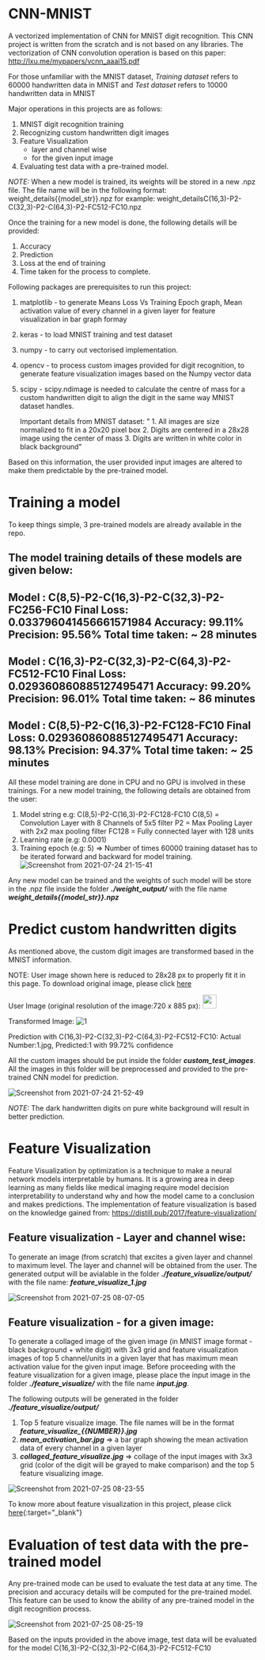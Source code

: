# CNN-MNIST
A vectorized implementation of CNN for MNIST digit recognition. This CNN project is written from the scratch and is not based on any libraries. The vectorization of CNN convolution operation is based on this paper: http://lxu.me/mypapers/vcnn_aaai15.pdf

For those unfamiliar with the MNIST dataset, *Training dataset* refers to 60000 handwritten data in MNIST and *Test dataset* refers to 10000 handwritten data in MNIST

Major operations in this projects are as follows:
1. MNIST digit recognition training
2. Recognizing custom handwritten digit images
3. Feature Visualization 
    - layer and channel wise
    - for the given input image
4. Evaluating test data with a pre-trained model. 

*NOTE:* When a new model is trained, its weights will be stored in a new .npz file. The file name will be in the following format: weight_details{{model_str}}.npz
    for example: weight_detailsC(16,3)-P2-C(32,3)-P2-C(64,3)-P2-FC512-FC10.npz
    
Once the training for a new model is done, the following details will be provided:
1. Accuracy
2. Prediction
3. Loss at the end of training
4. Time taken for the process to complete.

Following packages are prerequisites to run this project:
1. matplotlib - to generate Means Loss Vs Training Epoch graph, Mean activation value of every channel in a given layer for feature visualization in bar graph formay
2. keras - to load MNIST training and test dataset
3. numpy - to carry out vectorised implementation.
4. opencv - to process custom images provided for digit recognition, to generate feature visualization images based on the Numpy vector data
5. scipy - scipy.ndimage is needed to calculate the centre of mass for a custom handwritten digit to align the digit in the same way MNIST dataset handles. 

   Important details from MNIST dataset: "
        1. All images are size normalized to fit in a 20x20 pixel box
        2. Digits are centered in a 28x28 image using the center of mass
        3. Digits are written in white color in black background" 
        
Based on this information, the user provided input images are altered to make them predictable by the pre-trained model.

# Training a model
To keep things simple, 3 pre-trained models are already available in the repo. 

The model training details of these models are given below:
----------------------------------------------------
Model : C(8,5)-P2-C(16,3)-P2-C(32,3)-P2-FC256-FC10
Final Loss: 0.033796041456661571984
Accuracy: 99.11%
Precision: 95.56%
Total time taken: ~ 28 minutes
----------------------------------------------------
Model : C(16,3)-P2-C(32,3)-P2-C(64,3)-P2-FC512-FC10
Final Loss: 0.029360860885127495471
Accuracy: 99.20%
Precision: 96.01%
Total time taken: ~ 86 minutes
----------------------------------------------------
Model : C(8,5)-P2-C(16,3)-P2-FC128-FC10
Final Loss: 0.029360860885127495471
Accuracy: 98.13%
Precision: 94.37%
Total time taken: ~ 25 minutes
----------------------------------------------------

All these model training are done in CPU and no GPU is involved in these trainings.
For a new model training, the following details are obtained from the user:
1. Model string 
   e.g: C(8,5)-P2-C(16,3)-P2-FC128-FC10
     C(8,5) = Convolution Layer with 8 Channels of 5x5 filter
     P2 = Max Pooling Layer with 2x2 max pooling filter
     FC128 = Fully connected layer with 128 units
2. Learning rate (e.g: 0.0001)
3. Training epoch (e.g: 5) => Number of times 60000 training dataset has to be iterated forward and backward for model training.
![Screenshot from 2021-07-24 21-15-41](https://user-images.githubusercontent.com/29046579/126873841-fea67074-90c5-42ca-9e59-d439dfb39e3f.png)

Any new model can be trained and the weights of such model will be store in the .npz file inside the folder ***./weight_output/*** with the file name ***weight_details{{model_str}}.npz***

# Predict custom handwritten digits
As mentioned above, the custom digit images are transformed based in the MNIST information.

NOTE: User image shown here is reduced to 28x28 px to properly fit it in this page. To download original image, please click [here](https://user-images.githubusercontent.com/29046579/126874071-2d64a689-12b6-4423-b499-c6454b2152a0.jpg)

User Image (original resolution of the image:720 x 885 px): <img src="https://user-images.githubusercontent.com/29046579/126874071-2d64a689-12b6-4423-b499-c6454b2152a0.jpg" width="28" height="28">

Transformed Image: ![1](https://user-images.githubusercontent.com/29046579/126874100-76d2fad0-6764-4a63-9a3c-68fec8011fe5.jpg)

Prediction with C(16,3)-P2-C(32,3)-P2-C(64,3)-P2-FC512-FC10: Actual Number:1.jpg, Predicted:1 with 99.72% confidence

All the custom images should be put inside the folder ***custom_test_images***. All the images in this folder will be preprocessed and provided to the pre-trained CNN model for prediction.

![Screenshot from 2021-07-24 21-52-49](https://user-images.githubusercontent.com/29046579/126874816-482c2296-89d3-4972-b3f0-6ba577c1c78d.png)

*NOTE:* The dark handwritten digits on pure white background will result in better prediction.

# Feature Visualization
Feature Visualization by optimization is a technique to make a neural network models interpretable by humans. It is a growing area in deep learning as many fields like medical imaging require model decision interpretability to understand why and how the model came to a conclusion and makes predictions.
The implementation of feature visualization is based on the knowledge gained from: https://distill.pub/2017/feature-visualization/

## Feature visualization - Layer and channel wise:
To generate an image (from scratch) that excites a given layer and channel to maximum level. The layer and channel will be obtained from the user.
The generated output will be avialable in the folder ***./feature_visualize/output/*** with the file name: ***feature_visualize_1.jpg***

![Screenshot from 2021-07-25 08-07-05](https://user-images.githubusercontent.com/29046579/126885826-c6cd82bd-4518-4510-a42c-82edce4023e0.png)


## Feature visualization - for a given image:
To generate a collaged image of the given image (in MNIST image format - black background + white digit) with 3x3 grid and feature visualization images of top 5 channel/units in a given layer that has maximum mean activation value for the given input image.
Before proceeding with the feature visualization for a given image, please place the input image in the folder ***./feature_visualize/*** with the file name ***input.jpg***. 

The following outputs will be generated in the folder ***./feature_visualize/output/***
1. Top 5 feature visualize image. The file names will be in the format ***feature_visualize_{{NUMBER}}.jpg***
2. ***mean_activation_bar.jpg*** => a bar graph showing the mean activation data of every channel in a given layer
3. ***collaged_feature_visualize.jpg*** =>  collage of the input images with 3x3 grid (color of the digit will be grayed to make comparison) and the top 5 feature visualizing image.

![Screenshot from 2021-07-25 08-23-55](https://user-images.githubusercontent.com/29046579/126886128-e032a031-b5c1-470b-9a2f-9b6eb724792d.png)

To know more about feature visualization in this project, please click [here](https://github.com/Sivakumar3695/CNN-MNIST/wiki/Feature-Visualization){:target="_blank"}

# Evaluation of test data with the pre-trained model
Any pre-trained mode can be used to evaluate the test data at any time. The precision and accuracy details will be computed for the pre-trained model. This feature can be used to know the ability of any pre-trained model in the digit recognition process.

![Screenshot from 2021-07-25 08-25-19](https://user-images.githubusercontent.com/29046579/126886156-5ff2f3ce-6b43-46e4-a8d0-9ee8904f37ed.png)

Based on the inputs provided in the above image, test data will be evaluated for the model C(16,3)-P2-C(32,3)-P2-C(64,3)-P2-FC512-FC10
